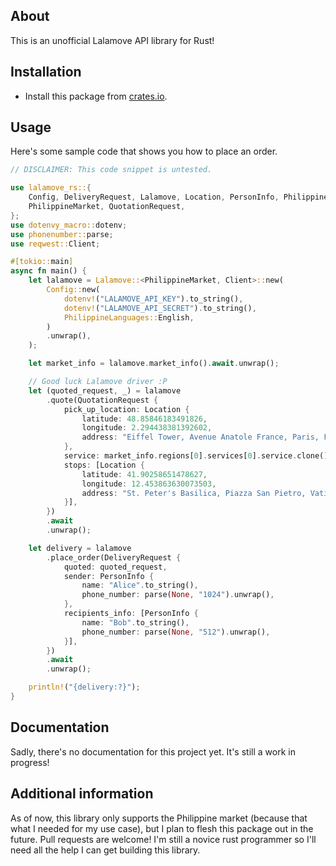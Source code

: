 
## About

This is an unofficial Lalamove API library for Rust!

## Installation

* Install this package from [crates.io](https://crates.io/crates/lalamove-rs).

## Usage

Here's some sample code that shows you how to place an order.

```rust
// DISCLAIMER: This code snippet is untested.

use lalamove_rs::{
    Config, DeliveryRequest, Lalamove, Location, PersonInfo, PhilippineLanguages,
    PhilippineMarket, QuotationRequest,
};
use dotenvy_macro::dotenv;
use phonenumber::parse;
use reqwest::Client;

#[tokio::main]
async fn main() {
    let lalamove = Lalamove::<PhilippineMarket, Client>::new(
        Config::new(
            dotenv!("LALAMOVE_API_KEY").to_string(),
            dotenv!("LALAMOVE_API_SECRET").to_string(),
            PhilippineLanguages::English,
        )
        .unwrap(),
    );

    let market_info = lalamove.market_info().await.unwrap();

    // Good luck Lalamove driver :P
    let (quoted_request, _) = lalamove
        .quote(QuotationRequest {
            pick_up_location: Location {
                latitude: 48.85846183491826,
                longitude: 2.294438381392602,
                address: "Eiffel Tower, Avenue Anatole France, Paris, France".to_owned(),
            },
            service: market_info.regions[0].services[0].service.clone(),
            stops: [Location {
                latitude: 41.90258651478627,
                longitude: 12.453863630073503,
                address: "St. Peter's Basilica, Piazza San Pietro, Vatican City".to_string(),
            }],
        })
        .await
        .unwrap();

    let delivery = lalamove
        .place_order(DeliveryRequest {
            quoted: quoted_request,
            sender: PersonInfo {
                name: "Alice".to_string(),
                phone_number: parse(None, "1024").unwrap(),
            },
            recipients_info: [PersonInfo {
                name: "Bob".to_string(),
                phone_number: parse(None, "512").unwrap(),
            }],
        })
        .await
        .unwrap();

    println!("{delivery:?}");
}
```

## Documentation

Sadly, there's no documentation for this project yet.
It's still a work in progress!

## Additional information

As of now, this library only supports the Philippine market (because that what I needed for my use case), but I plan to flesh this package out in the future. Pull requests are welcome! I'm still a novice rust programmer so I'll need all the help I can get building this library.